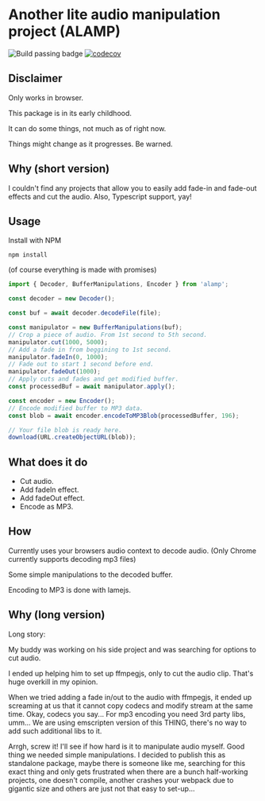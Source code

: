 # Another lite audio manipulation project (ALAMP)

![Build passing badge](https://github.com/Woyken/alamp/workflows/Build%20and%20publish%20on%20push/badge.svg)
[![codecov](https://codecov.io/gh/Woyken/ALAMP/branch/master/graph/badge.svg)](https://codecov.io/gh/Woyken/ALAMP)

## Disclaimer

Only works in browser.

This package is in its early childhood.

It can do some things, not much as of right now.

Things might change as it progresses. Be warned.

## Why (short version)

I couldn't find any projects that allow you to easily add fade-in and fade-out effects and cut the audio. Also, Typescript support, yay!

## Usage

Install with NPM

```batch
npm install
```

(of course everything is made with promises)

```typescript
import { Decoder, BufferManipulations, Encoder } from 'alamp';

const decoder = new Decoder();

const buf = await decoder.decodeFile(file);

const manipulator = new BufferManipulations(buf);
// Crop a piece of audio. From 1st second to 5th second.
manipulator.cut(1000, 5000);
// Add a fade in from beggining to 1st second.
manipulator.fadeIn(0, 1000);
// Fade out to start 1 second before end.
manipulator.fadeOut(1000);
// Apply cuts and fades and get modified buffer.
const processedBuf = await manipulator.apply();

const encoder = new Encoder();
// Encode modified buffer to MP3 data.
const blob = await encoder.encodeToMP3Blob(processedBuffer, 196);

// Your file blob is ready here.
download(URL.createObjectURL(blob));
```

## What does it do

- Cut audio.
- Add fadeIn effect.
- Add fadeOut effect.
- Encode as MP3.

## How

Currently uses your browsers audio context to decode audio. (Only Chrome currently supports decoding mp3 files)

Some simple manipulations to the decoded buffer.

Encoding to MP3 is done with lamejs.

## Why (long version)

Long story:

My buddy was working on his side project and was searching for options to cut audio.

I ended up helping him to set up ffmpegjs, only to cut the audio clip. That's huge overkill in my opinion.

When we tried adding a fade in/out to the audio with ffmpegjs, it ended up screaming at us that it cannot copy codecs and modify stream at the same time. Okay, codecs you say... For mp3 encoding you need 3rd party libs, umm... We are using emscripten version of this THING, there's no way to add such additional libs to it.

Arrgh, screw it! I'll see if how hard is it to manipulate audio myself. Good thing we needed simple manipulations. I decided to publish this as standalone package, maybe there is someone like me, searching for this exact thing and only gets frustrated when there are a bunch half-working projects, one doesn't compile, another crashes your webpack due to gigantic size and others are just not that easy to set-up...
